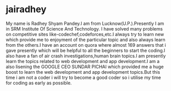 # jairadhey
My name is Radhey Shyam Pandey.I am from Lucknow(U.P.).Presently I am in SRM Institute Of Science And Technology.
I have solved many problems on competitive sites like-codechef,codeforces,etc.I always try to learn new which provide me to enjoyment of the particular topic and also always learn from the others.I have an account on quora where almost 169 answers that i gave presently which will be helpful to all the beginners to start the coding.I also have a fan of air crash investigations,human brain topics.I am presently learn the topics related to web development and app development.I am a also lisening the GOOGLE CEO SUNDAR PICHAI which provided me a huge boost to learn the web development and app development topics.But this time i am not a coder i will try to become a good coder so i utilise my time for coding as early as possible.
